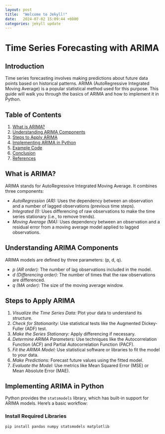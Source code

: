 ```yaml
---
layout: post
title:  "Welcome to Jekyll!"
date:   2024-07-02 15:09:44 +0800
categories: jekyll update
---
```


# Time Series Forecasting with ARIMA

## Introduction
Time series forecasting involves making predictions about future data points based on historical patterns. ARIMA (AutoRegressive Integrated Moving Average) is a popular statistical method used for this purpose. This guide will walk you through the basics of ARIMA and how to implement it in Python.

## Table of Contents
1. [What is ARIMA?](#what-is-arima)
2. [Understanding ARIMA Components](#understanding-arima-components)
3. [Steps to Apply ARIMA](#steps-to-apply-arima)
4. [Implementing ARIMA in Python](#implementing-arima-in-python)
5. [Example Code](#example-code)
6. [Conclusion](#conclusion)
7. [References](#references) 

## What is ARIMA?
ARIMA stands for AutoRegressive Integrated Moving Average. It combines three components:
- *AutoRegression (AR):* Uses the dependency between an observation and a number of lagged observations (previous time steps).
- *Integrated (I):* Uses differencing of raw observations to make the time series stationary (i.e., to remove trends).
- *Moving Average (MA):* Uses dependency between an observation and a residual error from a moving average model applied to lagged observations.

## Understanding ARIMA Components
ARIMA models are defined by three parameters: (p, d, q).
- *p (AR order):* The number of lag observations included in the model.
- *d (Differencing order):* The number of times that the raw observations are differenced.
- *q (MA order):* The size of the moving average window.

## Steps to Apply ARIMA
1. *Visualize the Time Series Data:* Plot your data to understand its structure.
2. *Check for Stationarity:* Use statistical tests like the Augmented Dickey-Fuller (ADF) test.
3. *Make the Series Stationary:* Apply differencing if necessary.
4. *Determine ARIMA Parameters:* Use techniques like the Autocorrelation Function (ACF) and Partial Autocorrelation Function (PACF).
5. *Fit the ARIMA Model:* Use statistical software or libraries to fit the model to your data.
6. *Make Predictions:* Forecast future values using the fitted model.
7. *Evaluate the Model:* Use metrics like Mean Squared Error (MSE) or Mean Absolute Error (MAE).

## Implementing ARIMA in Python
Python provides the `statsmodels` library, which has built-in support for ARIMA models. Here’s a basic workflow:

### Install Required Libraries
```bash
pip install pandas numpy statsmodels matplotlib


